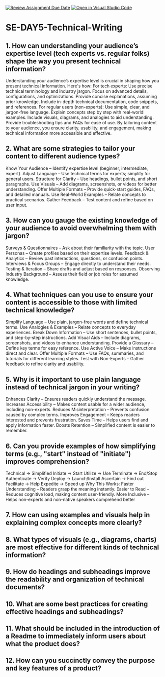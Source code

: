 [![Review Assignment Due Date](https://classroom.github.com/assets/deadline-readme-button-22041afd0340ce965d47ae6ef1cefeee28c7c493a6346c4f15d667ab976d596c.svg)](https://classroom.github.com/a/zsAR-pyY)
[![Open in Visual Studio Code](https://classroom.github.com/assets/open-in-vscode-2e0aaae1b6195c2367325f4f02e2d04e9abb55f0b24a779b69b11b9e10269abc.svg)](https://classroom.github.com/online_ide?assignment_repo_id=18514009&assignment_repo_type=AssignmentRepo)
# SE-DAY5-Technical-Writing
## 1. How can understanding your audience’s expertise level (tech experts vs. regular folks) shape the way you present technical information?
Understanding your audience’s expertise level is crucial in shaping how you present technical information. Here's how:
For tech experts:
 Use precise technical terminology and industry jargon.
 Focus on advanced details, configurations, and optimizations.
 Provide concise explanations, assuming prior knowledge.
 Include in-depth technical documentation, code snippets, and references.
For regular users (non-experts):
 Use simple, clear, and jargon-free language.
 Explain concepts step by step with real-world examples.
 Include visuals, diagrams, and analogies to aid understanding.
 Provide troubleshooting tips and FAQs for ease of use.
 By tailoring content to your audience, you ensure clarity, usability, and engagement, making technical information more accessible and effective.


## 2. What are some strategies to tailor your content to different audience types?
Know Your Audience – Identify expertise level (beginner, intermediate, expert).
Adjust Language – Use technical terms for experts; simplify for general users.
Structure for Clarity – Use headings, bullet points, and short paragraphs.
Use Visuals – Add diagrams, screenshots, or videos for better understanding.
Offer Multiple Formats – Provide quick-start guides, FAQs, and detailed manuals.
Use Real-World Examples – Relate concepts to practical scenarios.
Gather Feedback – Test content and refine based on user input.

## 3. How can you gauge the existing knowledge of your audience to avoid overwhelming them with jargon?
Surveys & Questionnaires – Ask about their familiarity with the topic.
User Personas – Create profiles based on their expertise levels.
Feedback & Analytics – Review past interactions, questions, or confusion points.
Interviews & Focus Groups – Engage directly to understand their needs.
Testing & Iteration – Share drafts and adjust based on responses.
Observing Industry Background – Assess their field or job roles for assumed knowledge.

## 4. What techniques can you use to ensure your content is accessible to those with limited technical knowledge?
Simplify Language – Use plain, jargon-free words and define technical terms.
Use Analogies & Examples – Relate concepts to everyday experiences.
Break Down Information – Use short sentences, bullet points, and step-by-step instructions.
Add Visual Aids – Include diagrams, screenshots, and videos to enhance understanding.
Provide a Glossary – Define key terms for easy reference.
Use Active Voice – Make instructions direct and clear.
Offer Multiple Formats – Use FAQs, summaries, and tutorials for different learning styles.
Test with Non-Experts – Gather feedback to refine clarity and usability.

## 5. Why is it important to use plain language instead of technical jargon in your writing?
Enhances Clarity – Ensures readers quickly understand the message.
Increases Accessibility – Makes content usable for a wider audience, including non-experts.
Reduces Misinterpretation – Prevents confusion caused by complex terms.
Improves Engagement – Keeps readers interested and prevents frustration.
Saves Time – Helps users find and apply information faster.
Boosts Retention – Simplified content is easier to remember.

## 6. Can you provide examples of how simplifying terms (e.g., "start" instead of "initiate") improves comprehension?
Technical → Simplified
 Initiate → Start
 Utilize → Use
 Terminate → End/Stop
 Authenticate → Verify
 Deploy → Launch/Install
 Ascertain → Find out
 Facilitate → Help
 Expedite → Speed up
Why This Works:
 Faster Understanding – Readers grasp the meaning instantly.
 Easier to Read – Reduces cognitive load, making content user-friendly.
 More Inclusive – Helps non-experts and non-native speakers comprehend better

## 7. How can using examples and visuals help in explaining complex concepts more clearly?
## 8. What types of visuals (e.g., diagrams, charts) are most effective for different kinds of technical information?
## 9. How do headings and subheadings improve the readability and organization of technical documents?
## 10. What are some best practices for creating effective headings and subheadings?
## 11. What should be included in the introduction of a Readme to immediately inform users about what the product does?
## 12. How can you succinctly convey the purpose and key features of a product?

